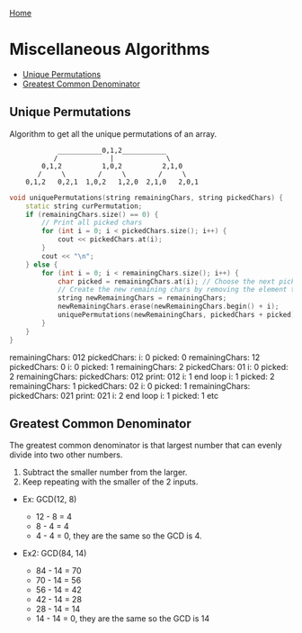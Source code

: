 [Home](../README.md)

# Miscellaneous Algorithms

<!-- TOC -->

- [Unique Permutations](#unique-permutations)
- [Greatest Common Denominator](#greatest-common-denominator)

<!-- /TOC -->

## Unique Permutations
Algorithm to get all the unique permutations of an array.

```
            ___________0,1,2___________
           /             |             \
        0,1,2          1,0,2          2,1,0
       /     \        /     \        /     \
    0,1,2   0,2,1  1,0,2   1,2,0  2,1,0   2,0,1
```

```C++
void uniquePermutations(string remainingChars, string pickedChars) {
	static string curPermutation;
	if (remainingChars.size() == 0) {
		// Print all picked chars
		for (int i = 0; i < pickedChars.size(); i++) {
			cout << pickedChars.at(i);
		}
		cout << "\n";
	} else {
		for (int i = 0; i < remainingChars.size(); i++) {
			char picked = remainingChars.at(i); // Choose the next picked element
			// Create the new remaining chars by removing the element that was picked
			string newRemainingChars = remainingChars;
			newRemainingChars.erase(newRemainingChars.begin() + i);
			uniquePermutations(newRemainingChars, pickedChars + picked);
		}
	}
}
```

remainingChars: 012   pickedChars:
	i: 0
		picked: 0
		remainingChars: 12   pickedChars: 0
			i: 0
				picked: 1
				remainingChars: 2   pickedChars: 01
					i: 0
						picked: 2
						remainingChars:   pickedChars: 012
							print: 012
					i: 1 end loop
			i: 1
				picked: 2
				remainingChars: 1   pickedChars: 02
					i: 0
						picked: 1
						remainingChars:   pickedChars: 021
							print: 021
			i: 2 end loop
	i: 1
		picked: 1
		etc

## Greatest Common Denominator
The greatest common denominator is that largest number that can evenly divide into two other numbers.

1. Subtract the smaller number from the larger.
2. Keep repeating with the smaller of the 2 inputs.

- Ex: GCD(12, 8)
	- 12 - 8 = 4
	- 8 - 4 = 4
	- 4 - 4 = 0, they are the same so the GCD is 4.

- Ex2: GCD(84, 14)
	- 84 - 14 = 70
	- 70 - 14 = 56
	- 56 - 14 = 42
	- 42 - 14 = 28
	- 28 - 14 = 14
	- 14 - 14 = 0, they are the same so the GCD is 14